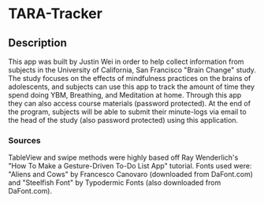 # TARA-Tracker

<h2> Description </h2>
This app was built by Justin Wei in order to help collect information from subjects in the University of California, San Francisco "Brain Change" study.
The study focuses on the effects of mindfulness practices on the brains of adolescents,
and subjects can use this app to track the amount of time they spend doing YBM, Breathing, and Meditation at home. Through this
app they can also access course materials (password protected). At the end of the program, subjects will be able to submit their minute-logs
via email to the head of the study (also password protected) using this application.

<h3>Sources</h3>
TableView and swipe methods were highly based off Ray Wenderlich's "How To Make a Gesture-Driven To-Do List App" tutorial. Fonts used were: "Aliens and Cows" by Francesco Canovaro (downloaded from DaFont.com) and "Steelfish Font" by Typodermic Fonts (also downloaded from DaFont.com).
